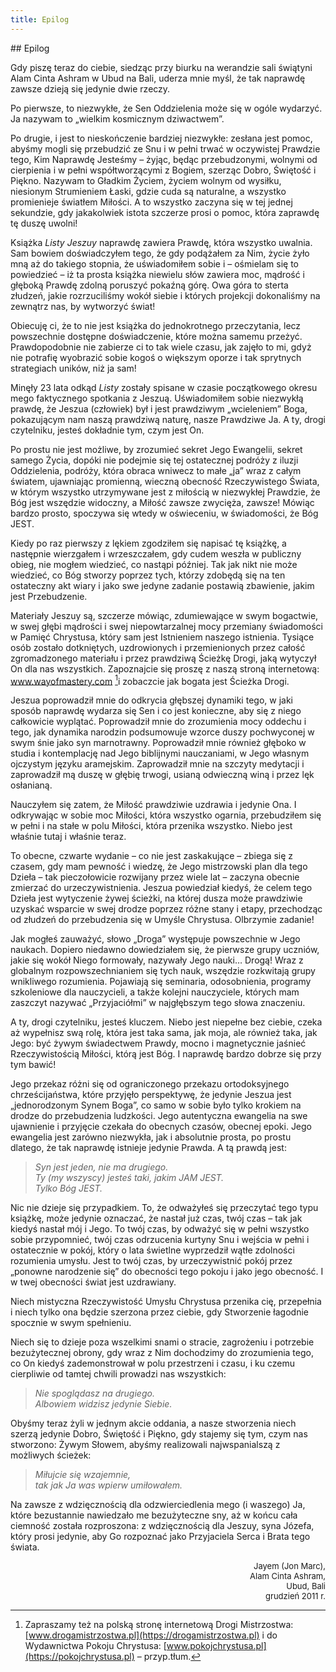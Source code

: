 ```yaml
---
title: Epilog
---
```


<div markdown="1" class="chHead"> 
## Epilog

</div>

Gdy piszę teraz do  ciebie, siedząc przy biurku na  werandzie sali świątyni Alam Cinta Ashram w  Ubud na  Bali, uderza mnie myśl, że tak naprawdę zawsze dzieją się jedynie dwie rzeczy.

Po  pierwsze, to  niezwykłe, że Sen Oddzielenia może się w  ogóle wydarzyć. Ja  nazywam to  „wielkim kosmicznym dziwactwem”.

Po  drugie, i  jest to  nieskończenie bardziej niezwykłe: zesłana jest pomoc, abyśmy mogli się przebudzić ze  Snu i  w  pełni trwać w  oczywistej Prawdzie tego, Kim Naprawdę Jesteśmy – żyjąc, będąc przebudzonymi, wolnymi od  cierpienia i  w  pełni współtworzącymi z  Bogiem, szerząc Dobro, Świętość i  Piękno. Nazywam to  Gładkim Życiem, życiem wolnym od  wysiłku, niesionym Strumieniem Łaski, gdzie cuda są naturalne, a  wszystko promienieje światłem Miłości. A  to  wszystko zaczyna się w  tej jednej sekundzie, gdy jakakolwiek istota szczerze prosi o  pomoc, która zaprawdę tę duszę uwolni!

Książka *Listy Jeszuy* naprawdę zawiera Prawdę, która wszystko uwalnia. Sam bowiem doświadczyłem tego, że gdy podążałem za  Nim, życie żyło mną aż do  takiego stopnia, że uświadomiłem sobie i  – ośmielam się to  powiedzieć – iż ta  prosta książka niewielu słów zawiera moc, mądrość i  głęboką Prawdę zdolną poruszyć pokaźną górę. Owa góra to  sterta złudzeń, jakie rozrzuciliśmy wokół siebie i  których projekcji dokonaliśmy na  zewnątrz nas, by  wytworzyć świat!

Obiecuję ci, że to  nie jest książka do  jednokrotnego przeczytania, lecz powszechnie dostępne doświadczenie, które można samemu przeżyć. Prawdopodobnie nie zabierze ci to  tak wiele czasu, jak zajęło to  mi, gdyż nie potrafię wyobrazić sobie kogoś o  większym oporze i  tak sprytnych strategiach uników, niż ja  sam!

Minęły 23 lata odkąd *Listy* zostały spisane w  czasie początkowego okresu mego faktycznego spotkania z  Jeszuą. Uświadomiłem sobie niezwykłą prawdę, że Jeszua (człowiek) był i  jest prawdziwym „wcieleniem” Boga, pokazującym nam naszą prawdziwą naturę, nasze Prawdziwe Ja. A  ty, drogi czytelniku, jesteś dokładnie tym, czym jest On.

Po  prostu nie jest możliwe, by  zrozumieć sekret Jego Ewangelii, sekret samego Życia, dopóki nie podejmie się tej ostatecznej podróży z  iluzji Oddzielenia, podróży, która obraca wniwecz to  małe „ja” wraz z  całym światem, ujawniając promienną, wieczną obecność Rzeczywistego Świata, w  którym wszystko utrzymywane jest z  miłością w  niezwykłej Prawdzie, że Bóg jest wszędzie widoczny, a  Miłość zawsze zwycięża, zawsze! Mówiąc bardzo prosto, spoczywa się wtedy w  oświeceniu, w  świadomości, że Bóg JEST.

Kiedy po  raz pierwszy z  lękiem zgodziłem się napisać tę książkę, a  następnie wierzgałem i  wrzeszczałem, gdy cudem weszła w  publiczny obieg, nie mogłem wiedzieć, co  nastąpi później. Tak jak nikt nie może wiedzieć, co  Bóg stworzy poprzez tych, którzy zdobędą się na  ten ostateczny akt wiary i  jako swe jedyne zadanie postawią zbawienie, jakim jest Przebudzenie.

Materiały Jeszuy są, szczerze mówiąc, zdumiewające w  swym bogactwie, w  swej głębi mądrości i  swej niepowtarzalnej mocy przemiany świadomości w  Pamięć Chrystusa, który sam jest Istnieniem naszego istnienia. Tysiące osób zostało dotkniętych, uzdrowionych i  przemienionych przez całość zgromadzonego materiału i  przez prawdziwą Ścieżkę Drogi, jaką wytyczył On dla nas wszystkich. Zapoznajcie się proszę z  naszą stroną internetową: www.wayofmastery.com [^6]i  zobaczcie jak bogata jest Ścieżka Drogi.

[^6]: Zapraszamy też na polską stronę internetową Drogi Mistrzostwa:
      [www.drogamistrzostwa.pl](https://drogamistrzostwa.pl) i do Wydawnictwa
      Pokoju Chrystusa: [www.pokojchrystusa.pl](https://pokojchrystusa.pl) – przyp.tłum.

Jeszua poprowadził mnie do  odkrycia głębszej dynamiki tego, w  jaki sposób naprawdę wydarza się Sen i  co  jest konieczne, aby się z  niego całkowicie wyplątać. Poprowadził mnie do  zrozumienia mocy oddechu i  tego, jak dynamika narodzin podsumowuje wzorce duszy pochwyconej w  swym śnie jako syn marnotrawny. Poprowadził mnie również głęboko w  studia i  kontemplację nad Jego biblijnymi nauczaniami, w  Jego własnym ojczystym języku aramejskim. Zaprowadził mnie na  szczyty medytacji i  zaprowadził mą duszę w  głębię trwogi, usianą odwieczną winą i  przez lęk osłanianą.

Nauczyłem się zatem, że Miłość prawdziwie uzdrawia i  jedynie Ona. I  odkrywając w  sobie moc Miłości, która wszystko ogarnia, przebudziłem się w  pełni i  na  stałe w  polu Miłości, która przenika wszystko. Niebo jest właśnie tutaj i  właśnie teraz.

To  obecne, czwarte wydanie – co  nie jest zaskakujące – zbiega się z  czasem, gdy mam pewność i  wiedzę, że Jego mistrzowski plan dla tego Dzieła – tak pieczołowicie rozwijany przez wiele lat – zaczyna obecnie zmierzać do  urzeczywistnienia. Jeszua powiedział kiedyś, że celem tego Dzieła jest wytyczenie żywej ścieżki, na  której dusza może prawdziwie uzyskać wsparcie w  swej drodze poprzez różne stany i  etapy, przechodząc od  złudzeń do  przebudzenia się w  Umyśle Chrystusa. Olbrzymie zadanie!

Jak mogłeś zauważyć, słowo „Droga” występuje powszechnie w  Jego naukach. Dopiero niedawno dowiedziałem się, że pierwsze grupy uczniów, jakie się wokół Niego formowały, nazywały Jego nauki… Drogą! Wraz z  globalnym rozpowszechnianiem się tych nauk, wszędzie rozkwitają grupy wnikliwego rozumienia. Pojawiają się seminaria, odosobnienia, programy szkoleniowe dla nauczycieli, a  także kolejni nauczyciele, których mam zaszczyt nazywać „Przyjaciółmi” w  najgłębszym tego słowa znaczeniu.

A  ty, drogi czytelniku, jesteś kluczem. Niebo jest niepełne bez ciebie, czeka aż wypełnisz swą rolę, która jest taka sama, jak moja, ale również taka, jak Jego: być żywym świadectwem Prawdy, mocno i  magnetycznie jaśnieć Rzeczywistością Miłości, którą jest Bóg. I  naprawdę bardzo dobrze się przy tym bawić!

Jego przekaz różni się od  ograniczonego przekazu ortodoksyjnego chrześcijaństwa, które przyjęło perspektywę, że jedynie Jeszua jest „jednorodzonym Synem Boga”, co  samo w  sobie było tylko krokiem na  drodze do  przebudzenia ludzkości. Jego autentyczna ewangelia na  swe ujawnienie i  przyjęcie czekała do  obecnych czasów, obecnej epoki. Jego ewangelia jest zarówno niezwykła, jak i  absolutnie prosta, po  prostu dlatego, że tak naprawdę istnieje jedynie Prawda. A  tą prawdą jest:

> *Syn jest jeden, nie ma  drugiego.<br>
Ty  (my  wszyscy) jesteś taki, jakim JAM JEST.<br>
Tylko Bóg JEST.*

Nic nie dzieje się przypadkiem. To, że odważyłeś się przeczytać tego typu książkę, może jedynie oznaczać, że nastał już czas, twój czas – tak jak kiedyś nastał mój i  Jego. To  twój czas, by  odważyć się w  pełni wszystko sobie przypomnieć, twój czas odrzucenia kurtyny Snu i  wejścia w  pełni i  ostatecznie w  pokój, który o  lata świetlne wyprzedził wątłe zdolności rozumienia umysłu. Jest to  twój czas, by  urzeczywistnić pokój przez „ponowne narodzenie się” do  obecności tego pokoju i  jako jego obecność. I  w  twej obecności świat jest uzdrawiany.

Niech mistyczna Rzeczywistość Umysłu Chrystusa przenika cię, przepełnia i  niech tylko ona będzie szerzona przez ciebie, gdy Stworzenie łagodnie spocznie w  swym spełnieniu.

Niech się to  dzieje poza wszelkimi snami o  stracie, zagrożeniu i  potrzebie bezużytecznej obrony, gdy wraz z  Nim dochodzimy do  zrozumienia tego, co  On kiedyś zademonstrował w  polu przestrzeni i  czasu, i  ku  czemu cierpliwie od  tamtej chwili prowadzi nas wszystkich:

> *Nie spoglądasz na  drugiego.<br>
> Albowiem widzisz jedynie Siebie.*

Obyśmy teraz żyli w  jednym akcie oddania, a  nasze stworzenia niech szerzą jedynie Dobro, Świętość i  Piękno, gdy stajemy się tym, czym nas stworzono: Żywym Słowem, abyśmy realizowali najwspanialszą z  możliwych ścieżek:

> *Miłujcie się wzajemnie,<br>tak jak Ja  was wpierw umiłowałem.*

Na  zawsze z  wdzięcznością dla odzwierciedlenia mego (i  waszego) Ja, które bezustannie nawiedzało me bezużyteczne sny, aż w  końcu cała ciemność została rozproszona: z  wdzięcznością dla Jeszuy, syna Józefa, który prosi jedynie, aby Go rozpoznać jako Przyjaciela Serca i  Brata tego świata.

<div align="right" style="font-size: small;">
Jayem (Jon Marc),<br>
Alam Cinta Ashram,<br>
Ubud, Bali<br>
grudzień 2011 r.
</div>

